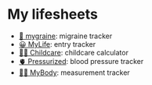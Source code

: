 # My lifesheets

- [🤕 mygraine](mygraine): migraine tracker
- [😀 MyLife](mylife): entry tracker
- [👶🏼 Childcare](childcare): childcare calculator
- [🫀 Pressurized](pressurized): blood pressure tracker
- [💪🏼 MyBody](mybody): measurement tracker